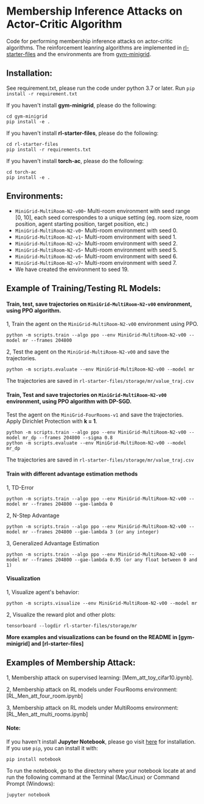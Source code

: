 # Membership Inference Attacks on Actor-Critic Algorithm

Code for performing membership inference attacks on actor-critic algorithms. The reinforcement leanring algorithms are implemented in [rl-starter-files](https://github.com/lcswillems/rl-starter-files) and the environments are from [gym-minigrid](https://github.com/maximecb/gym-minigrid).


## Installation:
See requirement.txt, please run the code under python 3.7 or later.
Run
`pip install -r requirement.txt`

If you haven't install **gym-minigrid**, please do the following:
```
cd gym-minigrid
pip install -e .
```

If you haven't install **rl-starter-files**, please do the following:
```
cd rl-starter-files
pip install -r requirements.txt
```

If you haven't install **torch-ac**, please do the following:
```
cd torch-ac
pip install -e .
```

## Environments:
- `MiniGrid-MultiRoom-N2-v00`- Multi-room environment with seed range [0, 10], each seed correspondes to a unique setting (eg. room size, room position, agent starting position, target position, etc.)
- `MiniGrid-MultiRoom-N2-v0`- Multi-room environment with seed 0.
- `MiniGrid-MultiRoom-N2-v1`- Multi-room environment with seed 1.
- `MiniGrid-MultiRoom-N2-v2`- Multi-room environment with seed 2.
- `MiniGrid-MultiRoom-N2-v5`- Multi-room environment with seed 5.
- `MiniGrid-MultiRoom-N2-v6`- Multi-room environment with seed 6.
- `MiniGrid-MultiRoom-N2-v7`- Multi-room environment with seed 7.
- We have created the environment to seed 19.

## Example of Training/Testing RL Models:
#### Train, test, save trajectories on `MiniGrid-MultiRoom-N2-v00` environment, using PPO algorithm.
1, Train the agent on the `MiniGrid-MultiRoom-N2-v00` environment using PPO.
```
python -m scripts.train --algo ppo --env MiniGrid-MultiRoom-N2-v00 --model mr --frames 204800
```

2, Test the agent on the `MiniGrid-MultiRoom-N2-v00` and save the trajectories.
```
python -m scripts.evaluate --env MiniGrid-MultiRoom-N2-v00 --model mr
```
The trajectories are saved in `rl-starter-files/storage/mr/value_traj.csv`

#### Train, Test and save trajectories on `MiniGrid-MultiRoom-N2-v00` environment, using PPO algorithm with DP-SGD.
Test the agent on the `MiniGrid-FourRooms-v1` and save the trajectories. Apply Dirichlet Protection with **k = 1**.
```
python -m scripts.train --algo ppo --env MiniGrid-MultiRoom-N2-v00 --model mr_dp --frames 204800 --sigma 0.8
python -m scripts.evaluate --env MiniGrid-MultiRoom-N2-v00 --model mr_dp
```
The trajectories are saved in `rl-starter-files/storage/mr/value_traj.csv`

#### Train with different advantage estimation methods
1, TD-Error
```
python -m scripts.train --algo ppo --env MiniGrid-MultiRoom-N2-v00 --model mr --frames 204800 --gae-lambda 0
```

2, N-Step Advantage
```
python -m scripts.train --algo ppo --env MiniGrid-MultiRoom-N2-v00 --model mr --frames 204800 --gae-lambda 3 (or any integer)
```

3, Generalized Advantage Estimation
```
python -m scripts.train --algo ppo --env MiniGrid-MultiRoom-N2-v00 --model mr --frames 204800 --gae-lambda 0.95 (or any float between 0 and 1)
```

#### Visualization
1, Visualize agent's behavior:
```
python -m scripts.visualize --env MiniGrid-MultiRoom-N2-v00 --model mr
```

2, Visualize the reward plot and other plots:
```
tensorboard --logdir rl-starter-files/storage/mr
```

**More examples and visualizations can be found on the README in [gym-minigrid] and [rl-starter-files]**

## Examples of Membership Attack:
1, Membership attack on supervised learning: [Mem_att_toy_cifar10.ipynb].

2, Membership attack on RL models under FourRooms environment: [RL_Men_att_four_room.ipynb]

3, Membership attack on RL models under MultiRooms environment: [RL_Men_att_multi_rooms.ipynb]

#### Note:

If you haven't install **Jupyter Notebook**, please go visit [here](https://jupyter.org/install) for installation. If you use `pip`, you can install it with:
```
pip install notebook
```

To run the notebook, go to the directory where your notebook locate at and run the following command at the Terminal (Mac/Linux) or Command Prompt (Windows):
```
jupyter notebook
```

